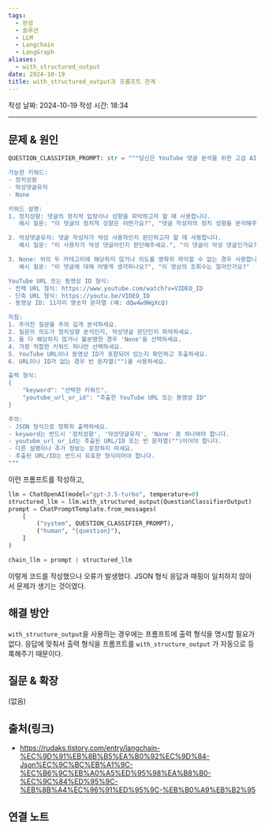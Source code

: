 ```yaml
---
tags:
  - 완성
  - 솔루션
  - LLM
  - Langchain
  - LangGraph
aliases:
  - with_structured_output
date: 2024-10-19
title: with_structured_output과 프롬프트 관계
---
```

작성 날짜: 2024-10-19
작성 시간: 18:34


----

## 문제 & 원인

```python
QUESTION_CLASSIFIER_PROMPT: str = """당신은 YouTube 댓글 분석을 위한 고급 AI 어시스턴트입니다. 주어진 질문의 의도를 파악하고 적절한 키워드를 선택하며, YouTube URL 또는 동영상 ID를 추출해야 합니다.

가능한 키워드:
- 정치성향
- 악성댓글유저
- None

키워드 설명:
1. 정치성향: 댓글의 정치적 입장이나 성향을 파악하고자 할 때 사용합니다.
   예시 질문: "이 댓글의 정치적 성향은 어떤가요?", "댓글 작성자의 정치 성향을 분석해주세요."

2. 악성댓글유저: 댓글 작성자가 악성 사용자인지 판단하고자 할 때 사용합니다.
   예시 질문: "이 사용자가 악성 댓글러인지 판단해주세요.", "이 댓글이 악성 댓글인가요?"

3. None: 위의 두 카테고리에 해당하지 않거나 의도를 명확히 파악할 수 없는 경우 사용합니다.
   예시 질문: "이 댓글에 대해 어떻게 생각하나요?", "이 영상의 조회수는 얼마인가요?"

YouTube URL 또는 동영상 ID 형식:
- 전체 URL 형식: https://www.youtube.com/watch?v=VIDEO_ID
- 단축 URL 형식: https://youtu.be/VIDEO_ID
- 동영상 ID: 11자리 영숫자 문자열 (예: dQw4w9WgXcQ)

지침:
1. 주어진 질문을 주의 깊게 분석하세요.
2. 질문의 의도가 정치성향 분석인지, 악성댓글 판단인지 파악하세요.
3. 둘 다 해당하지 않거나 불분명한 경우 'None'을 선택하세요.
4. 가장 적합한 키워드 하나만 선택하세요.
5. YouTube URL이나 동영상 ID가 포함되어 있는지 확인하고 추출하세요.
6. URL이나 ID가 없는 경우 빈 문자열("")을 사용하세요.

출력 형식:
{
    "keyword": "선택한 키워드",
    "youtube_url_or_id": "추출한 YouTube URL 또는 동영상 ID"
}

주의: 
- JSON 형식으로 정확히 출력하세요.
- keyword는 반드시 '정치성향', '악성댓글유저', 'None' 중 하나여야 합니다.
- youtube_url_or_id는 추출된 URL/ID 또는 빈 문자열("")이어야 합니다.
- 다른 설명이나 추가 정보는 포함하지 마세요.
- 추출된 URL/ID는 반드시 유효한 형식이어야 합니다.
"""

```

이런 프롬프트를 작성하고, 

```python
llm = ChatOpenAI(model="gpt-3.5-turbo", temperature=0)
structured_llm = llm.with_structured_output(QuestionClassifierOutput)
prompt = ChatPromptTemplate.from_messages(
    [
        ("system", QUESTION_CLASSIFIER_PROMPT),
        ("human", "{question}"),
    ]
)

chain_llm = prompt | structured_llm
```

이렇게 코드를 작성했으나 오류가 발생했다. JSON 형식 응답과 매핑이 일치하지 않아서 문제가 생기는 것이였다.

## 해결 방안

`with_structure_output`을 사용하는 경우에는 프롬프트에 출력 형식을 명시할 필요가 없다. 응답에 맞춰서 출력 형식을 프롬프트를 `with_structure_output` 가 자동으로 등록해주기 때문이다.


## 질문 & 확장

(없음)

## 출처(링크)

- https://rudaks.tistory.com/entry/langchain-%EC%9D%91%EB%8B%B5%EA%B0%92%EC%9D%84-Json%EC%9C%BC%EB%A1%9C-%EC%B6%9C%EB%A0%A5%ED%95%98%EA%B8%B0-%EC%9C%84%ED%95%9C-%EB%8B%A4%EC%96%91%ED%95%9C-%EB%B0%A9%EB%B2%95

## 연결 노트
